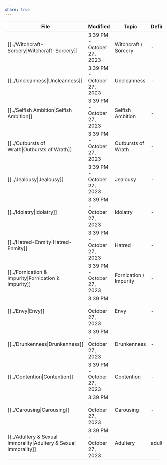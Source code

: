 ```yaml
---
share: true
---
```



| File                                                                                          | Modified                   | Topic                  | Definition | Tasks     |
| --------------------------------------------------------------------------------------------- | -------------------------- | ---------------------- | ---------- | --------- |
| [[../Witchcraft-Sorcery\|Witchcraft-Sorcery]]                     | 3:39 PM - October 27, 2023 | Witchcraft / Sorcery   | \-         | <ul></ul> |
| [[../Uncleanness\|Uncleanness]]                                   | 3:39 PM - October 27, 2023 | Uncleanness            | \-         | <ul></ul> |
| [[../Selfish Ambition\|Selfish Ambition]]                         | 3:39 PM - October 27, 2023 | Selfish Ambition       | \-         | <ul></ul> |
| [[../Outbursts of Wrath\|Outbursts of Wrath]]                     | 3:39 PM - October 27, 2023 | Outbursts of Wrath     | \-         | <ul></ul> |
| [[../Jealousy\|Jealousy]]                                         | 3:39 PM - October 27, 2023 | Jealousy               | \-         | <ul></ul> |
| [[../Idolatry\|Idolatry]]                                         | 3:39 PM - October 27, 2023 | Idolatry               | \-         | <ul></ul> |
| [[../Hatred-Enmity\|Hatred-Enmity]]                               | 3:39 PM - October 27, 2023 | Hatred                 | \-         | <ul></ul> |
| [[../Fornication & Impurity\|Fornication & Impurity]]             | 3:39 PM - October 27, 2023 | Fornication / Impurity | \-         | <ul></ul> |
| [[../Envy\|Envy]]                                                 | 3:39 PM - October 27, 2023 | Envy                   | \-         | <ul></ul> |
| [[../Drunkenness\|Drunkenness]]                                   | 3:39 PM - October 27, 2023 | Drunkenness            | \-         | <ul></ul> |
| [[../Contention\|Contention]]                                     | 3:39 PM - October 27, 2023 | Contention             | \-         | <ul></ul> |
| [[../Carousing\|Carousing]]                                       | 3:39 PM - October 27, 2023 | Carousing              | \-         | <ul></ul> |
| [[../Adultery & Sexual Immorality\|Adultery & Sexual Immorality]] | 3:39 PM - October 27, 2023 | Adultery               | adultery   | <ul></ul> |
